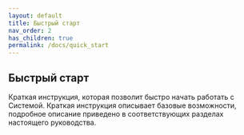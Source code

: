 ```yaml
---
layout: default
title: Быстрый старт
nav_order: 2
has_children: true
permalink: /docs/quick_start
---
```


## Быстрый старт
Краткая инструкция, которая позволит быстро начать работать с Системой. Краткая инструкция описывает базовые возможности, подробное описание приведено в соответствующих разделах настоящего руководства.
